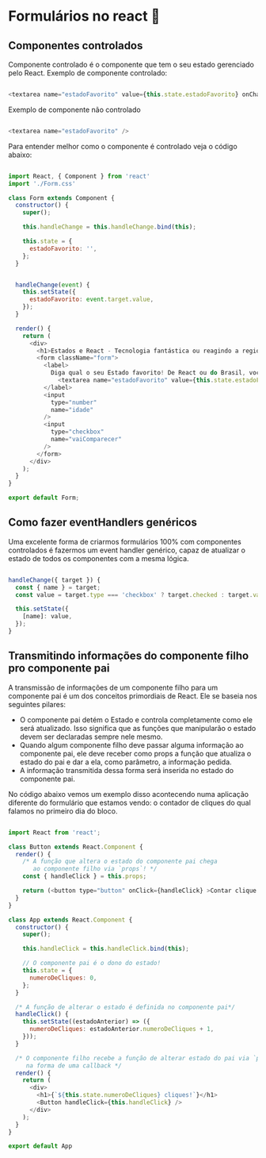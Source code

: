 # Formulários no react :rocket:

## Componentes controlados

Componente controlado é o componente que tem o seu estado gerenciado pelo React.
Exemplo de componente controlado:

```javascript

<textarea name="estadoFavorito" value={this.state.estadoFavorito} onChange={this.handleChange} />

```
Exemplo de componente não controlado

```javascript

<textarea name="estadoFavorito" />

```

Para entender melhor como o componente é controlado veja o código abaixo:

```javascript

import React, { Component } from 'react'
import './Form.css'

class Form extends Component {
  constructor() {
    super();

    this.handleChange = this.handleChange.bind(this);

    this.state = {
      estadoFavorito: '',
    };
  }


  handleChange(event) {
    this.setState({
      estadoFavorito: event.target.value,
    });
  }

  render() {
    return (
      <div>
        <h1>Estados e React - Tecnologia fantástica ou reagindo a regionalismos?</h1>
        <form className="form">
          <label>
            Diga qual o seu Estado favorito! De React ou do Brasil, você decide! =)
              <textarea name="estadoFavorito" value={this.state.estadoFavorito} onChange={this.handleChange} />
          </label>
          <input
            type="number"
            name="idade"
          />
          <input
            type="checkbox"
            name="vaiComparecer"
          />
        </form>
      </div>
    );
  }
}

export default Form;

```
## Como fazer eventHandlers genéricos

Uma excelente forma de criarmos formulários 100% com componentes controlados é fazermos um event handler genérico, capaz de atualizar o estado de todos os componentes com a mesma lógica.

```javascript

handleChange({ target }) {
  const { name } = target;
  const value = target.type === 'checkbox' ? target.checked : target.value;

  this.setState({
    [name]: value,
  });
}

```
## Transmitindo informações do componente filho pro componente pai

A transmissão de informações de um componente filho para um componente pai é um dos conceitos primordiais de React. Ele se baseia nos seguintes pilares:

* O componente pai detém o Estado e controla completamente como ele será atualizado. Isso significa que as funções que manipularão o estado devem ser declaradas sempre nele mesmo.
* Quando algum componente filho deve passar alguma informação ao componente pai, ele deve receber como props a função que atualiza o estado do pai e dar a ela, como parâmetro, a informação pedida.
* A informação transmitida dessa forma será inserida no estado do componente pai.

No código abaixo vemos um exemplo disso acontecendo numa aplicação diferente do formulário que estamos vendo: o contador de cliques do qual falamos no primeiro dia do bloco.

```javascript

import React from 'react';

class Button extends React.Component {
  render() {
    /* A função que altera o estado do componente pai chega
       ao componente filho via `props`! */
    const { handleClick } = this.props;

    return (<button type="button" onClick={handleClick} >Contar clique!</button>);
  }
}

class App extends React.Component {
  constructor() {
    super();

    this.handleClick = this.handleClick.bind(this);

    // O componente pai é o dono do estado!
    this.state = {
      numeroDeCliques: 0,
    };
  }

  /* A função de alterar o estado é definida no componente pai*/
  handleClick() {
    this.setState((estadoAnterior) => ({
      numeroDeCliques: estadoAnterior.numeroDeCliques + 1,
    }));
  }

  /* O componente filho recebe a função de alterar estado do pai via `props`,
     na forma de uma callback */
  render() {
    return (
      <div>
        <h1>{`${this.state.numeroDeCliques} cliques!`}</h1>
        <Button handleClick={this.handleClick} />
      </div>
    );
  }
}

export default App

```